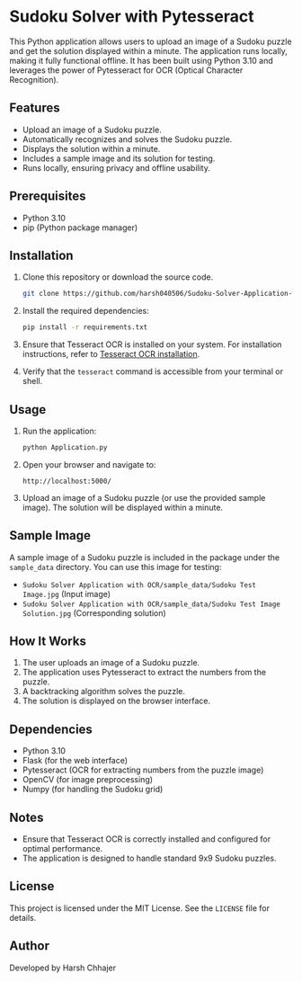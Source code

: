 # Sudoku Solver with Pytesseract

This Python application allows users to upload an image of a Sudoku puzzle and get the solution displayed within a minute. The application runs locally, making it fully functional offline. It has been built using Python 3.10 and leverages the power of Pytesseract for OCR (Optical Character Recognition).

## Features
- Upload an image of a Sudoku puzzle.
- Automatically recognizes and solves the Sudoku puzzle.
- Displays the solution within a minute.
- Includes a sample image and its solution for testing.
- Runs locally, ensuring privacy and offline usability.

## Prerequisites
- Python 3.10
- pip (Python package manager)

## Installation
1. Clone this repository or download the source code.
   ```bash
   git clone https://github.com/harsh040506/Sudoku-Solver-Application-with-OCR cd sudoku_solver
   ```

2. Install the required dependencies:
   ```bash
   pip install -r requirements.txt
   ```

3. Ensure that Tesseract OCR is installed on your system. For installation instructions, refer to [Tesseract OCR installation](https://github.com/tesseract-ocr/tesseract).

4. Verify that the `tesseract` command is accessible from your terminal or shell.

## Usage
1. Run the application:
   ```bash
   python Application.py
   ```

2. Open your browser and navigate to:
   ```
   http://localhost:5000/
   ```

3. Upload an image of a Sudoku puzzle (or use the provided sample image). The solution will be displayed within a minute.

## Sample Image
A sample image of a Sudoku puzzle is included in the package under the `sample_data` directory. You can use this image for testing:

- `Sudoku Solver Application with OCR/sample_data/Sudoku Test Image.jpg` (Input image)
- `Sudoku Solver Application with OCR/sample_data/Sudoku Test Image Solution.jpg` (Corresponding solution)

## How It Works
1. The user uploads an image of a Sudoku puzzle.
2. The application uses Pytesseract to extract the numbers from the puzzle.
3. A backtracking algorithm solves the puzzle.
4. The solution is displayed on the browser interface.

## Dependencies
- Python 3.10
- Flask (for the web interface)
- Pytesseract (OCR for extracting numbers from the puzzle image)
- OpenCV (for image preprocessing)
- Numpy (for handling the Sudoku grid)

## Notes
- Ensure that Tesseract OCR is correctly installed and configured for optimal performance.
- The application is designed to handle standard 9x9 Sudoku puzzles.

## License
This project is licensed under the MIT License. See the `LICENSE` file for details.

## Author
Developed by Harsh Chhajer
